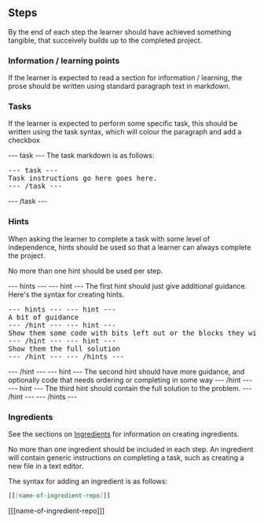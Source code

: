 ## Steps

By the end of each step the learner should have achieved something tangible, that succeively builds up to the completed project.

### Information / learning points

If the learner is expected to read a section for information / learning, the prose should be written using standard paragraph text in markdown.

### Tasks

If the learner is expected to perform some specific task, this should be written using the task syntax, which will colour the paragraph and add a checkbox

--- task ---
The task markdown is as follows:

<html>
<pre>
&dash;&dash;&dash; task &dash;&dash;&dash;
Task instructions go here goes here.
&dash;&dash;&dash; /task &dash;&dash;&dash;
</pre>
</html>
--- /task ---

### Hints

When asking the learner to complete a task with some level of independence, hints should be used so that a learner can always complete the project.

No more than one hint should be used per step.

--- hints --- --- hint ---
The first hint should just give additional guidance.
Here's the syntax for creating hints.
<html><pre>&dash;&dash;&dash; hints &dash;&dash;&dash; &dash;&dash;&dash; hint &dash;&dash;&dash;
A bit of guidance
&dash;&dash;&dash; /hint &dash;&dash;&dash; &dash;&dash;&dash; hint &dash;&dash;&dash;
Show them some code with bits left out or the blocks they will need
&dash;&dash;&dash; /hint &dash;&dash;&dash; &dash;&dash;&dash; hint &dash;&dash;&dash;
Show them the full solution
&dash;&dash;&dash; /hint &dash;&dash;&dash; &dash;&dash;&dash; /hints &dash;&dash;&dash;</pre></html>
--- /hint --- --- hint ---
The second hint should have more guidance, and optionally code that needs ordering or completing in some way
--- /hint --- --- hint ---
The third hint should contain the full solution to the problem.
--- /hint --- --- /hints ---

### Ingredients

See the sections on [Ingredients](../5) for information on creating ingredients.

No more than one ingredient should be included in each step. An ingredient will contain generic instructions on completing a task, such as creating a new file in a text editor.

The syntax for adding an ingredient is as follows:

```markdown
[[[name-of-ingredient-repo]]]
```

&#91;&#91;&#91;name-of-ingredient-repo&#93;&#93;&#93;
